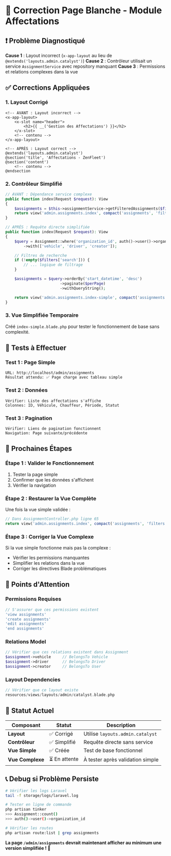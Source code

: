 # 🔧 Correction Page Blanche - Module Affectations

## ❗ Problème Diagnostiqué

**Cause 1** : Layout incorrect (`x-app-layout` au lieu de `@extends('layouts.admin.catalyst')`)
**Cause 2** : Contrôleur utilisait un service `AssignmentService` avec repository manquant
**Cause 3** : Permissions et relations complexes dans la vue

## ✅ Corrections Appliquées

### 1. Layout Corrigé

```blade
<!-- AVANT : Layout incorrect -->
<x-app-layout>
    <x-slot name="header">
        <h2>{{ __('Gestion des Affectations') }}</h2>
    </x-slot>
    <!-- contenu -->
</x-app-layout>

<!-- APRÈS : Layout correct -->
@extends('layouts.admin.catalyst')
@section('title', 'Affectations - ZenFleet')
@section('content')
    <!-- contenu -->
@endsection
```

### 2. Contrôleur Simplifié

```php
// AVANT : Dépendance service complexe
public function index(Request $request): View
{
    $assignments = $this->assignmentService->getFilteredAssignments($filters);
    return view('admin.assignments.index', compact('assignments', 'filters'));
}

// APRÈS : Requête directe simplifiée
public function index(Request $request): View
{
    $query = Assignment::where('organization_id', auth()->user()->organization_id)
        ->with(['vehicle', 'driver', 'creator']);

    // Filtres de recherche
    if (!empty($filters['search'])) {
        // ... logique de filtrage
    }

    $assignments = $query->orderBy('start_datetime', 'desc')
                        ->paginate($perPage)
                        ->withQueryString();

    return view('admin.assignments.index-simple', compact('assignments', 'filters'));
}
```

### 3. Vue Simplifiée Temporaire

Créé `index-simple.blade.php` pour tester le fonctionnement de base sans complexité.

## 🧪 Tests à Effectuer

### Test 1 : Page Simple
```
URL: http://localhost/admin/assignments
Résultat attendu: ✅ Page charge avec tableau simple
```

### Test 2 : Données
```
Vérifier: Liste des affectations s'affiche
Colonnes: ID, Véhicule, Chauffeur, Période, Statut
```

### Test 3 : Pagination
```
Vérifier: Liens de pagination fonctionnent
Navigation: Page suivante/précédente
```

## 🔄 Prochaines Étapes

### Étape 1 : Valider le Fonctionnement
1. Tester la page simple
2. Confirmer que les données s'affichent
3. Vérifier la navigation

### Étape 2 : Restaurer la Vue Complète
Une fois la vue simple validée :
```php
// Dans AssignmentController.php ligne 65
return view('admin.assignments.index', compact('assignments', 'filters'));
```

### Étape 3 : Corriger la Vue Complexe
Si la vue simple fonctionne mais pas la complexe :
- Vérifier les permissions manquantes
- Simplifier les relations dans la vue
- Corriger les directives Blade problématiques

## 🚨 Points d'Attention

### Permissions Requises
```php
// S'assurer que ces permissions existent
'view assignments'
'create assignments'
'edit assignments'
'end assignments'
```

### Relations Model
```php
// Vérifier que ces relations existent dans Assignment
$assignment->vehicle     // BelongsTo Vehicle
$assignment->driver      // BelongsTo Driver
$assignment->creator     // BelongsTo User
```

### Layout Dependencies
```php
// Vérifier que ce layout existe
resources/views/layouts/admin/catalyst.blade.php
```

## 🎯 Statut Actuel

| Composant | Statut | Description |
|-----------|--------|-------------|
| **Layout** | ✅ Corrigé | Utilise `layouts.admin.catalyst` |
| **Contrôleur** | ✅ Simplifié | Requête directe sans service |
| **Vue Simple** | ✅ Créée | Test de base fonctionnel |
| **Vue Complexe** | ⏳ En attente | À tester après validation simple |

## 📞 Debug si Problème Persiste

```bash
# Vérifier les logs Laravel
tail -f storage/logs/laravel.log

# Tester en ligne de commande
php artisan tinker
>>> Assignment::count()
>>> auth()->user()->organization_id

# Vérifier les routes
php artisan route:list | grep assignments
```

**La page `/admin/assignments` devrait maintenant afficher au minimum une version simplifiée ! 🎉**